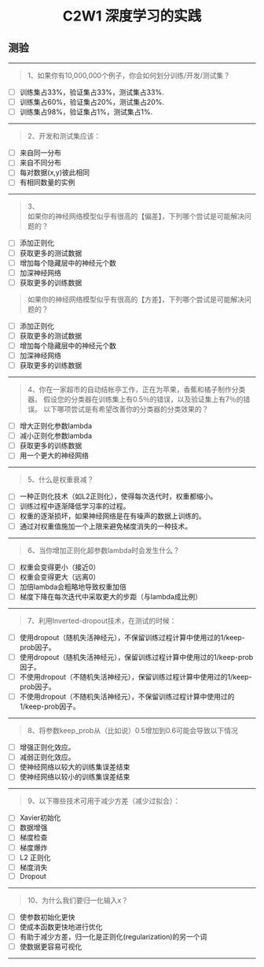 <h1 align="center">C2W1 深度学习的实践</h1>

## 测验
___
> 1、如果你有10,000,000个例子，你会如何划分训练/开发/测试集？
- [ ] 训练集占33%，验证集占33%，测试集占33%.
- [ ] 训练集占60%，验证集占20%，测试集占20%.
- [ ] 训练集占98%，验证集占1%，测试集占1%.
___
> 2、开发和测试集应该：
- [ ] 来自同一分布
- [ ] 来自不同分布
- [ ] 每对数据(x,y)彼此相同
- [ ] 有相同数量的实例
___
> 3、  
> 如果你的神经网络模型似乎有很高的【偏差】，下列哪个尝试是可能解决问题的？
- [ ] 添加正则化
- [ ] 获取更多的测试数据
- [ ] 增加每个隐藏层中的神经元个数
- [ ] 加深神经网络
- [ ] 获取更多的训练数据
> 如果你的神经网络模型似乎有很高的【方差】，下列哪个尝试是可能解决问题的？
- [ ] 添加正则化
- [ ] 获取更多的测试数据
- [ ] 增加每个隐藏层中的神经元个数
- [ ] 加深神经网络
- [ ] 获取更多的训练数据
___
> 4、你在一家超市的自动结帐亭工作，正在为苹果，香蕉和橘子制作分类器。 假设您的分类器在训练集上有0.5％的错误，以及验证集上有7％的错误。 以下哪项尝试是有希望改善你的分类器的分类效果的？
- [ ] 增大正则化参数lambda
- [ ] 减小正则化参数lambda
- [ ] 获取更多的训练数据
- [ ] 用一个更大的神经网络
___
> 5、什么是权重衰减？
- [ ] 一种正则化技术（如L2正则化），使得每次迭代时，权重都缩小。
- [ ] 训练过程中逐渐降低学习率的过程。
- [ ] 权重的逐渐损坏，如果神经网络是在有噪声的数据上训练的。
- [ ] 通过对权重值施加一个上限来避免梯度消失的一种技术。
___
> 6、当你增加正则化超参数lambda时会发生什么？
- [ ] 权重会变得更小（接近0）
- [ ] 权重会变得更大（远离0）
- [ ] 加倍lambda会粗略地导致权重加倍
- [ ] 梯度下降在每次迭代中采取更大的步距（与lambda成比例）
___
> 7、利用Inverted-dropout技术，在测试的时候：
- [ ] 使用dropout（随机失活神经元），不保留训练过程计算中使用过的1/keep-prob因子。
- [ ] 使用dropout（随机失活神经元），保留训练过程计算中使用过的1/keep-prob因子。
- [ ] 不使用dropout（不随机失活神经元），保留训练过程计算中使用过的1/keep-prob因子。
- [ ] 不使用dropout（不随机失活神经元），不保留训练过程计算中使用过的1/keep-prob因子。
___

> 8、将参数keep_prob从（比如说）0.5增加到0.6可能会导致以下情况
- [ ] 增强正则化效应。
- [ ] 减弱正则化效应。
- [ ] 使神经网络以较大的训练集误差结束    
- [ ] 使神经网络以较小的训练集误差结束
___
> 9、以下哪些技术可用于减少方差（减少过拟合）：
- [ ] Xavier初始化
- [ ] 数据增强
- [ ] 梯度检查
- [ ] 梯度爆炸
- [ ] L2 正则化
- [ ] 梯度消失
- [ ] Dropout
___
> 10、为什么我们要归一化输入x？
- [ ] 使参数初始化更快
- [ ] 使成本函数更快地进行优化
- [ ] 有助于减少方差，归一化是正则化(regularization)的另一个词
- [ ] 使数据更容易可视化
___